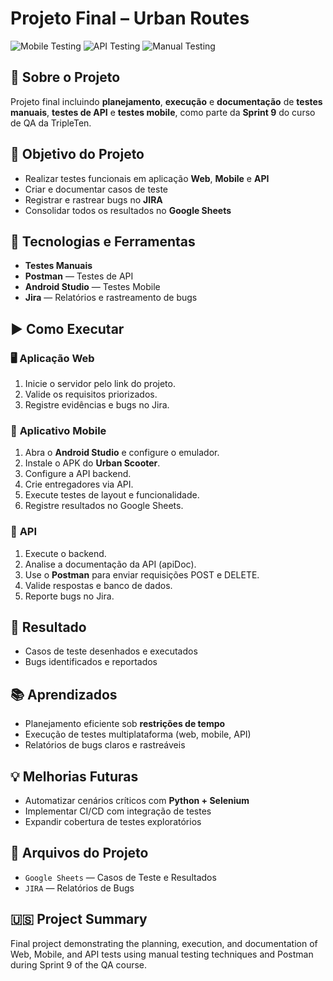 # Projeto Final – Urban Routes

![Mobile Testing](https://img.shields.io/badge/Test-Mobile-blue)
![API Testing](https://img.shields.io/badge/Test-API-orange)
![Manual Testing](https://img.shields.io/badge/Test-Manual-green)

## 📌 Sobre o Projeto

Projeto final incluindo **planejamento**, **execução** e **documentação** de **testes manuais**, **testes de API** e **testes mobile**, como parte da **Sprint 9** do curso de QA da TripleTen.

## 🎯 Objetivo do Projeto

- Realizar testes funcionais em aplicação **Web**, **Mobile** e **API**
- Criar e documentar casos de teste
- Registrar e rastrear bugs no **JIRA**
- Consolidar todos os resultados no **Google Sheets**

## 🔧 Tecnologias e Ferramentas

- **Testes Manuais**
- **Postman** — Testes de API
- **Android Studio** — Testes Mobile
- **Jira** — Relatórios e rastreamento de bugs


## ▶️ Como Executar

### 🖥️ **Aplicação Web**
1. Inicie o servidor pelo link do projeto.
2. Valide os requisitos priorizados.
3. Registre evidências e bugs no Jira.

### 📱 **Aplicativo Mobile**
1. Abra o **Android Studio** e configure o emulador.
2. Instale o APK do **Urban Scooter**.
3. Configure a API backend.
4. Crie entregadores via API.
5. Execute testes de layout e funcionalidade.
6. Registre resultados no Google Sheets.

### 🔗 **API**
1. Execute o backend.
2. Analise a documentação da API (apiDoc).
3. Use o **Postman** para enviar requisições POST e DELETE.
4. Valide respostas e banco de dados.
5. Reporte bugs no Jira.

## 🧾 Resultado

- Casos de teste desenhados e executados
- Bugs identificados e reportados

## 📚 Aprendizados

- Planejamento eficiente sob **restrições de tempo**
- Execução de testes multiplataforma (web, mobile, API)
- Relatórios de bugs claros e rastreáveis

## 💡 Melhorias Futuras

- Automatizar cenários críticos com **Python + Selenium**
- Implementar CI/CD com integração de testes
- Expandir cobertura de testes exploratórios

## 📂 Arquivos do Projeto

- `Google Sheets` — Casos de Teste e Resultados
- `JIRA` — Relatórios de Bugs

## 🇺🇸 Project Summary

Final project demonstrating the planning, execution, and documentation of Web, Mobile, and API tests using manual testing techniques and Postman during Sprint 9 of the QA course.

